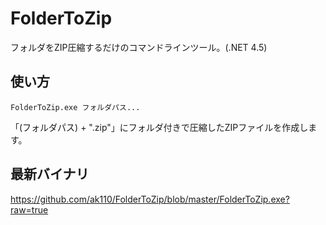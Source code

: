 FolderToZip
===========

フォルダをZIP圧縮するだけのコマンドラインツール。(.NET 4.5)

使い方
-----
    FolderToZip.exe フォルダパス...

「(フォルダパス) + ".zip"」にフォルダ付きで圧縮したZIPファイルを作成します。



最新バイナリ
------
https://github.com/ak110/FolderToZip/blob/master/FolderToZip.exe?raw=true
